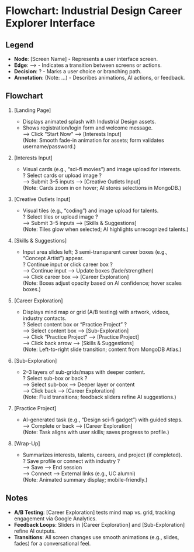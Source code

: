 # Flowchart: Industrial Design Career Explorer Interface

## Legend
- **Node**: [Screen Name] - Represents a user interface screen.
- **Edge**: --> - Indicates a transition between screens or actions.
- **Decision**: ? - Marks a user choice or branching path.
- **Annotation**: (Note: ...) - Describes animations, AI actions, or feedback.

## Flowchart
1. [Landing Page]  
   - Displays animated splash with Industrial Design assets.  
   - Shows registration/login form and welcome message.  
   --> Click "Start Now" --> [Interests Input]  
   (Note: Smooth fade-in animation for assets; form validates username/password.)

2. [Interests Input]  
   - Visual cards (e.g., “sci-fi movies”) and image upload for interests.  
   ? Select cards or upload image ?  
   --> Submit 3–5 inputs --> [Creative Outlets Input]  
   (Note: Cards zoom in on hover; AI stores selections in MongoDB.)

3. [Creative Outlets Input]  
   - Visual tiles (e.g., “coding”) and image upload for talents.  
   ? Select tiles or upload image ?  
   --> Submit 3–5 inputs --> [Skills & Suggestions]  
   (Note: Tiles glow when selected; AI highlights unrecognized talents.)

4. [Skills & Suggestions]  
   - Input area slides left; 3 semi-transparent career boxes (e.g., “Concept Artist”) appear.  
   ? Continue input or click career box ?  
   --> Continue input --> Update boxes (fade/strengthen)  
   --> Click career box --> [Career Exploration]  
   (Note: Boxes adjust opacity based on AI confidence; hover scales boxes.)

5. [Career Exploration]  
   - Displays mind map or grid (A/B testing) with artwork, videos, industry contacts.  
   ? Select content box or “Practice Project” ?  
   --> Select content box --> [Sub-Exploration]  
   --> Click “Practice Project” --> [Practice Project]  
   --> Click back arrow --> [Skills & Suggestions]  
   (Note: Left-to-right slide transition; content from MongoDB Atlas.)

6. [Sub-Exploration]  
   - 2–3 layers of sub-grids/maps with deeper content.  
   ? Select sub-box or back ?  
   --> Select sub-box --> Deeper layer or content  
   --> Click back --> [Career Exploration]  
   (Note: Fluid transitions; feedback sliders refine AI suggestions.)

7. [Practice Project]  
   - AI-generated task (e.g., “Design sci-fi gadget”) with guided steps.  
   --> Complete or back --> [Career Exploration]  
   (Note: Task aligns with user skills; saves progress to profile.)

8. [Wrap-Up]  
   - Summarizes interests, talents, careers, and project (if completed).  
   ? Save profile or connect with industry ?  
   --> Save --> End session  
   --> Connect --> External links (e.g., UC alumni)  
   (Note: Animated summary display; mobile-friendly.)

## Notes
- **A/B Testing**: [Career Exploration] tests mind map vs. grid, tracking engagement via Google Analytics.  
- **Feedback Loops**: Sliders in [Career Exploration] and [Sub-Exploration] refine AI outputs.  
- **Transitions**: All screen changes use smooth animations (e.g., slides, fades) for a conversational feel.